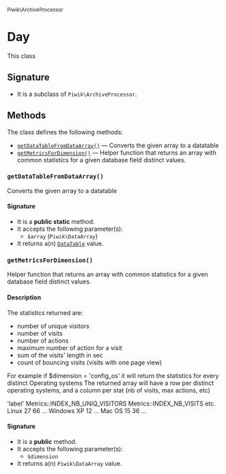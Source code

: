 <small>Piwik\ArchiveProcessor</small>

Day
===

This class

Signature
---------

- It is a subclass of `Piwik\ArchiveProcessor`.

Methods
-------

The class defines the following methods:

- [`getDataTableFromDataArray()`](#getDataTableFromDataArray) &mdash; Converts the given array to a datatable
- [`getMetricsForDimension()`](#getMetricsForDimension) &mdash; Helper function that returns an array with common statistics for a given database field distinct values.

### `getDataTableFromDataArray()` <a name="getDataTableFromDataArray"></a>

Converts the given array to a datatable

#### Signature

- It is a **public static** method.
- It accepts the following parameter(s):
    - `$array` (`Piwik\DataArray`)
- It returns a(n) [`DataTable`](../../Piwik/DataTable.md) value.

### `getMetricsForDimension()` <a name="getMetricsForDimension"></a>

Helper function that returns an array with common statistics for a given database field distinct values.

#### Description

The statistics returned are:
 - number of unique visitors
 - number of visits
 - number of actions
 - maximum number of action for a visit
 - sum of the visits&#039; length in sec
 - count of bouncing visits (visits with one page view)

For example if $dimension = &#039;config_os&#039; it will return the statistics for every distinct Operating systems
The returned array will have a row per distinct operating systems,
and a column per stat (nb of visits, max  actions, etc)

&#039;label&#039;    Metrics::INDEX_NB_UNIQ_VISITORS    Metrics::INDEX_NB_VISITS    etc.
Linux    27    66    ...
Windows XP    12    ...
Mac OS    15    36    ...

#### Signature

- It is a **public** method.
- It accepts the following parameter(s):
    - `$dimension`
- It returns a(n) `Piwik\DataArray` value.

